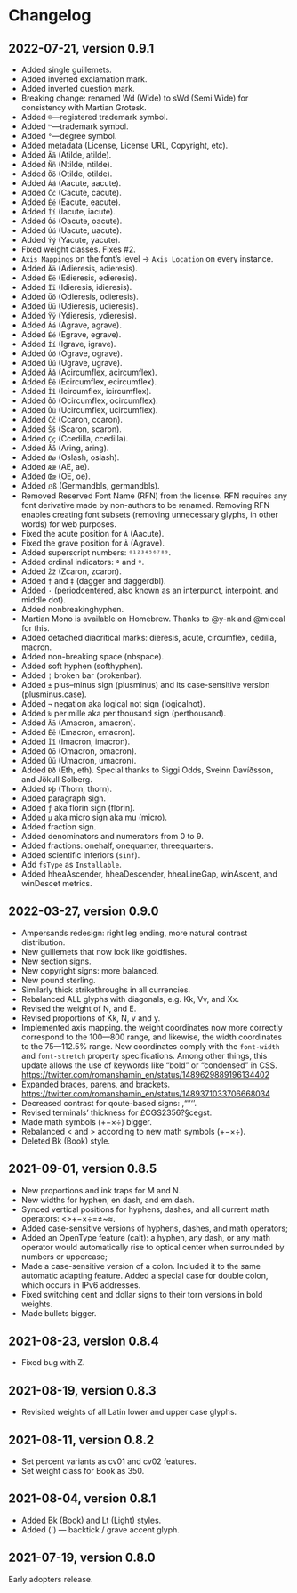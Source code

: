 # Changelog

## 2022-07-21, version 0.9.1

- Added single guillemets.
- Added inverted exclamation mark.
- Added inverted question mark.
- Breaking change: renamed Wd (Wide) to sWd (Semi Wide) for consistency with Martian Grotesk.
- Added `®`—registered trademark symbol.
- Added `™`—trademark symbol.
- Added `°`—degree symbol.
- Added metadata (License, License URL, Copyright, etc).
- Added `Ãã` (Atilde, atilde).
- Added `Ññ` (Ntilde, ntilde).
- Added `Õõ` (Otilde, otilde).
- Added `Áá` (Aacute, aacute).
- Added `Ćć` (Cacute, cacute).
- Added `Éé` (Eacute, eacute).
- Added `Íí` (Iacute, iacute).
- Added `Óó` (Oacute, oacute).
- Added `Úú` (Uacute, uacute).
- Added `Ýý` (Yacute, yacute).
- Fixed weight classes. Fixes #2.
- `Axis Mappings` on the font’s level → `Axis Location` on every instance.
- Added `Ää` (Adieresis, adieresis).
- Added `Ëë` (Edieresis, edieresis).
- Added `Ïï` (Idieresis, idieresis).
- Added `Öö` (Odieresis, odieresis).
- Added `Üü` (Udieresis, udieresis).
- Added `Ÿÿ` (Ydieresis, ydieresis).
- Added `Áá` (Agrave, agrave).
- Added `Éé` (Egrave, egrave).
- Added `Íí` (Igrave, igrave).
- Added `Óó` (Ograve, ograve).
- Added `Úú` (Ugrave, ugrave).
- Added `Ââ` (Acircumflex, acircumflex).
- Added `Êê` (Ecircumflex, ecircumflex).
- Added `Îî` (Icircumflex, icircumflex).
- Added `Ôô` (Ocircumflex, ocircumflex).
- Added `Ûû` (Ucircumflex, ucircumflex).
- Added `Čč` (Ccaron, ccaron).
- Added `Šš` (Scaron, scaron).
- Added `Çç` (Ccedilla, ccedilla).
- Added `Åå` (Aring, aring).
- Added `Øø` (Oslash, oslash).
- Added `Ææ` (AE, ae).
- Added `Œœ` (OE, oe).
- Added `ẞß` (Germandbls, germandbls).
- Removed Reserved Font Name (RFN) from the license. RFN requires any font derivative made by non-authors to be renamed. Removing RFN enables creating font subsets (removing unnecessary glyphs, in other words) for web purposes.
- Fixed the acute position for `Á` (Aacute).
- Fixed the grave position for `À` (Agrave).
- Added superscript numbers: `⁰¹²³⁴⁵⁶⁷⁸⁹`.
- Added ordinal indicators: `ª` and `º`.
- Added `Žž` (Zcaron, zcaron).
- Added `†` and `‡` (dagger and daggerdbl).
- Added `·` (periodcentered, also known as an interpunct, interpoint, and middle dot).
- Added nonbreakinghyphen.
- Martian Mono is available on Homebrew. Thanks to @y-nk and @miccal for this.
- Added detached diacritical marks: dieresis, acute, circumflex, cedilla, macron.
- Added non-breaking space (nbspace).
- Added soft hyphen (softhyphen).
- Added `¦` broken bar (brokenbar).
- Added `±` plus–minus sign (plusminus) and its case-sensitive version (plusminus.case).
- Added `¬` negation aka logical not sign (logicalnot).
- Added `‰` per mille aka per thousand sign (perthousand).
- Added `Āā` (Amacron, amacron).
- Added `Ēē` (Emacron, emacron).
- Added `Īī` (Imacron, imacron).
- Added `Ōō` (Omacron, omacron).
- Added `Ūū` (Umacron, umacron).
- Added `Ðð` (Eth, eth).  Special thanks to Siggi Odds, Sveinn Davíðsson, and Jökull Solberg.
- Added `Þþ` (Thorn, thorn).
- Added paragraph sign.
- Added `ƒ` aka florin sign (florin).
- Added `μ` aka micro sign aka mu (micro).
- Added fraction sign.
- Added denominators and numerators from 0 to 9.
- Added fractions: onehalf, onequarter, threequarters.
- Added scientific inferiors (`sinf`).
- Add `fsType` as `Installable`.
- Added hheaAscender, hheaDescender, hheaLineGap, winAscent, and winDescet metrics.

## 2022-03-27, version 0.9.0

- Ampersands redesign: right leg ending, more natural contrast distribution.
- New guillemets that now look like goldfishes.
- New section signs.
- New copyright signs: more balanced.
- New pound sterling.
- Similarly thick strikethroughs in all currencies.
- Rebalanced ALL glyphs with diagonals, e.g. Kk, Vv, and Xx.
- Revised the weight of N, and E.
- Revised proportions of Kk, N, v and y.
- Implemented axis mapping. the weight coordinates now more correctly correspond to the 100—800 range, and likewise, the width coordinates to the 75—112.5% range. New coordinates comply with the `font-width` and `font-stretch` property specifications. Among other things, this update allows the use of keywords like “bold” or “condensed” in CSS. https://twitter.com/romanshamin_en/status/1489629889196134402
- Expanded braces, parens, and brackets. https://twitter.com/romanshamin_en/status/1489371033706668034
- Decreased contrast for qoute-based signs: ,“”‘’.
- Revised terminals’ thickness for £CGS2356?§cegst.
- Made math symbols (+−×÷) bigger.
- Rebalanced < and > according to new math symbols (+−×÷).
- Deleted Bk (Book) style.

## 2021-09-01, version 0.8.5

- New proportions and ink traps for M and N.
- New widths for hyphen, en dash, and em dash.
- Synced vertical positions for hyphens, dashes, and all current math operators: <>+−×÷=≠~≈.
- Added case-sensitive versions of hyphens, dashes, and math operators;
- Added an OpenType feature (calt): a hyphen, any dash, or any math operator would automatically rise to optical center when surrounded by numbers or uppercase;
- Made a case-sensitive version of a colon. Included it to the same automatic adapting feature. Added a special case for double colon, which occurs in  IPv6 addresses.
- Fixed switching cent and dollar signs to their torn versions in bold weights.
- Made bullets bigger.

## 2021-08-23, version 0.8.4

- Fixed bug with Z.

## 2021-08-19, version 0.8.3

- Revisited weights of all Latin lower and upper case glyphs.

## 2021-08-11, version 0.8.2

- Set percent variants as cv01 and cv02 features.
- Set weight class for Book as 350.


## 2021-08-04, version 0.8.1

- Added Bk (Book) and Lt (Light) styles.
- Added (`) — backtick / grave accent glyph.


## 2021-07-19, version 0.8.0

Early adopters release.
